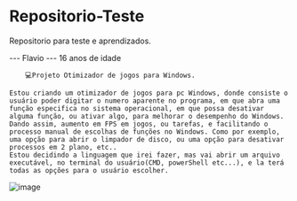 # Repositorio-Teste
Repositorio para teste e aprendizados.

--- Flavio
--- 16 anos de idade

		💻Projeto Otimizador de jogos para Windows.

	Estou criando um otimizador de jogos para pc Windows, donde consiste o usuário poder digitar o numero aparente no programa, em que abra uma função especifica no sistema operacional, em que possa desativar alguma função, ou ativar algo, para melhorar o desempenho do Windows. 
	Dando assim, aumento em FPS em jogos, ou tarefas, e facilitando o processo manual de escolhas de funções no Windows. Como por exemplo, uma opção para abrir o limpador de disco, ou uma opção para desativar processos em 2 plano, etc..
	Estou decidindo a linguagem que irei fazer, mas vai abrir um arquivo executável, no terminal do usuário(CMD, powerShell etc...), e la terá todas as opções para o usuário escolher.


![image](https://github.com/user-attachments/assets/b02ba064-b134-4340-8951-af575c759672)



